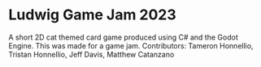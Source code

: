 # Ludwig Game Jam 2023
A short 2D cat themed card game produced using C# and the Godot Engine. This was made for a game jam.
Contributors: Tameron Honnellio, Tristan Honnellio, Jeff Davis, Matthew Catanzano
